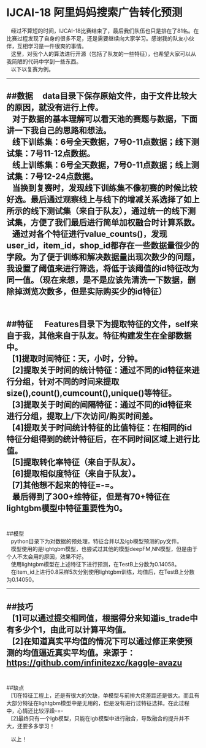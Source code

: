 # IJCAI-18 阿里妈妈搜索广告转化预测   
    经过不算短的时间，IJCAI-18比赛结束了，最后我们队伍也只是排在了81名。在比赛过程发现了自身的很多不足，还是需要继续向大家学习。感谢我的队友小伙伴，互相学习是一件很爽的事情。  
    这里，对我个人的算法进行开源（包括了队友的一些特征），也希望大家可以从我简陋的代码中学到一些东西。   
    以下以复赛为例。  

---
##数据    
    data目录下保存原始文件，由于文件比较大的原因，就没有进行上传。   
    对于数据的基本理解可以看天池的赛题与数据，下面讲一下我自己的思路和想法。    
    线下训练集：6号全天数据，7号0-11点数据；线下测试集：7号11-12点数据。    
    线上训练集：6号全天数据，7号0-11点数据；线上测试集：7号12-24点数据。    
    当换到复赛时，发现线下训练集不像初赛的时候比较好选。最后通过观察线上与线下的增减关系选择了如上所示的线下测试集（来自于队友），通过统一的线下测试集，方便了我们最后进行简单加权融合时计算系数。     
    通过对各个特征进行value_counts()，发现user_id，item_id，shop_id都存在一些数据量很少的字段。为了便于训练和解决数据量出现次数少的问题，我设置了阈值来进行筛选，将低于该阈值的id特征改为同一值。（现在来想，是不是应该先清洗一下数据，删除掉浏览次数多，但是实际购买少的id特征）   
    
---
##特征   
    Features目录下为提取特征的文件，self来自于我，其他来自于队友。特征构建发生在全部数据中。   
    [1]提取时间特征：天，小时，分钟。     
    [2]提取关于时间的统计特征：通过不同的id特征来进行分组，针对不同的时间来提取size(),count(),cumcount(),unique()等特征。       
    [3]提取关于时间的间隔特征：通过不同的id特征来进行分组，提取上/下次访问/购买时间差。   
    [4]提取关于时间统计特征的比值特征：在相同的id特征分组得到的统计特征后，在不同时间区域上进行比值。      
    [5]提取转化率特征（来自于队友）。      
    [6]提取相似度特征（来自于队友）。    
    [7]其他想不起来的特征=-=。    
    最后得到了300+维特征，但是有70+特征在lightgbm模型中特征重要性为0。   
    
---
##模型       
    python目录下为对数据的预处理，特征合并以及lgb模型预测的py文件。       
    模型使用的是lightgbm模型，也尝试过其他的模型deepFM,NN模型，但是由于个人不太会用的原因，效果不好。     
    使用lightgbm模型在上述特征下进行预测，在TestB上分数为0.14058。     
    在item_id上进行0.8采样5次分别使用lightgbm训练，均值后，在TestB上分数为0.14050。    

---
##技巧     
    [1]可以通过提交相同值，根据得分来知道is_trade中有多少个1，由此可以计算平均值。     
    [2]在知道真实平均值的情况下可以通过修正来使预测的均值逼近真实平均值。来源于：https://github.com/infinitezxc/kaggle-avazu      
    
---
##缺点    
    [1]在特征工程上，还是有很大的欠缺，单模型与前排大佬差距还是很大。而且有大部分特征在lightgbm模型中是无用的，但是没有进行过特征选择。在此过程中，心情还比较浮躁-=-      
    [2]最终只有一个lgb模型，只能在lgb模型中进行融合，导致融合的提升并不大，还要多多学习！       
    
    
    以上！
    
